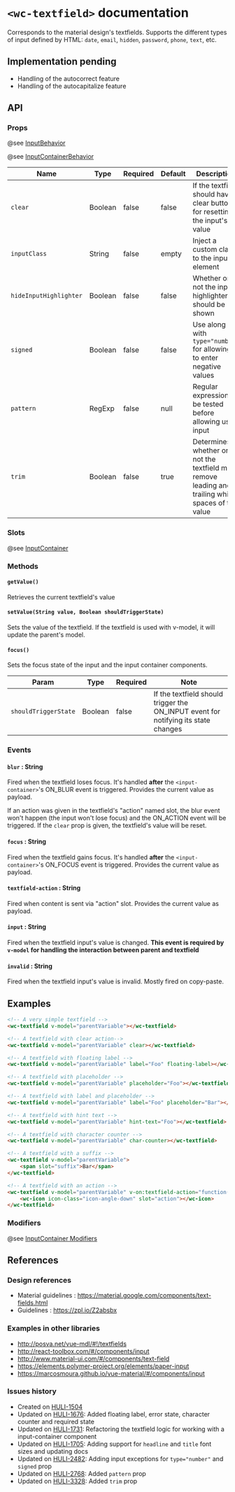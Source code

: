 # `<wc-textfield>` documentation

Corresponds to the material design's textfields. Supports the different types of input defined by HTML: `date`, `email`,  `hidden`,  `password`, `phone`, `text`, etc.

## Implementation pending
* Handling of the autocorrect feature
* Handling of the autocapitalize feature

## API

### Props

@see [InputBehavior](https://github.com/hulilabs/web-components/tree/master/src/web-components/mixins/input#props)

@see [InputContainerBehavior](https://github.com/hulilabs/web-components/tree/master/src/web-components/mixins/input#props-1)

| Name | Type | Required | Default | Description
| --- | --- | ---  | ---  | ---
| `clear` | Boolean | false | false | If the textfield should have a clear button for resetting the input's value
| `inputClass` | String | false | empty | Inject a custom class to the input element
| `hideInputHighlighter` | Boolean | false | false | Whether or not the input highlighter should be shown
| `signed` | Boolean | false | false | Use along with `type="number"` for allowing to enter negative values
| `pattern` | RegExp | false | null | Regular expression to be tested before allowing user input
| `trim` | Boolean | false | true | Determines whether or not the textfield must remove leading and trailing white spaces of the value

### Slots

@see [InputContainer](https://github.com/hulilabs/web-components/tree/master/src/web-components/inputs/input-container#slots)

### Methods

#### `getValue()`

Retrieves the current textfield's value

#### `setValue(String value, Boolean shouldTriggerState)`

Sets the value of the textfield. If the textfield is used with v-model, it will update the parent's model.

#### `focus()`

Sets the focus state of the input and the input container components.

| Param | Type | Required | Note
| ---- | --- | --- | ---
| `shouldTriggerState` | Boolean | false | If the textfield should trigger the ON_INPUT event for notifying its state changes

### Events

#### `blur` : String

Fired when the textfield loses focus. It's handled **after** the `<input-container>`'s ON_BLUR event is triggered. Provides the current value as payload.

If an action was given in the textfield's "action" named slot, the blur event won't happen (the input won't lose focus) and the ON_ACTION event will be triggered. If the `clear` prop is given, the textfield's value will be reset.

#### `focus` : String

Fired when the textfield gains focus. It's handled **after** the `<input-container>`'s ON_FOCUS event is triggered. Provides the current value as payload.

#### `textfield-action` : String

Fired when content is sent via "action" slot. Provides the current value as payload.

#### `input` : String

Fired when the textfield input's value is changed. **This event is required by `v-model` for handling the interaction between parent and textfield**

#### `invalid` : String

Fired when the textfield input's value is invalid. Mostly fired on copy-paste.

## Examples

``` html
<!-- A very simple textfield -->
<wc-textfield v-model="parentVariable"></wc-textfield>

<!-- A textfield with clear action-->
<wc-textfield v-model="parentVariable" clear></wc-textfield>

<!-- A textfield with floating label -->
<wc-textfield v-model="parentVariable" label="Foo" floating-label></wc-textfield>

<!-- A textfield with placeholder -->
<wc-textfield v-model="parentVariable" placeholder="Foo"></wc-textfield>

<!-- A textfield with label and placeholder -->
<wc-textfield v-model="parentVariable" label="Foo" placeholder="Bar"></wc-textfield>

<!-- A textfield with hint text -->
<wc-textfield v-model="parentVariable" hint-text="Foo"></wc-textfield>

<!-- A textfield with character counter -->
<wc-textfield v-model="parentVariable" char-counter></wc-textfield>

<!-- A textfield with a suffix -->
<wc-textfield v-model="parentVariable">
    <span slot="suffix">Bar</span>
</wc-textfield>

<!-- A textfield with an action -->
<wc-textfield v-model="parentVariable" v-on:textfield-action="function() { alert('action clicked'); }">
    <wc-icon icon-class="icon-angle-down" slot="action"></wc-icon>
</wc-textfield>
```

### Modifiers

@see [InputContainer Modifiers](https://github.com/hulilabs/web-components/tree/master/src/web-components/inputs/input-container#modifiers)

## References

### Design references

* Material guidelines : https://material.google.com/components/text-fields.html
* Guidelines : https://zpl.io/Z2absbx

### Examples in other libraries

* http://posva.net/vue-mdl/#!/textfields
* http://react-toolbox.com/#/components/input
* http://www.material-ui.com/#/components/text-field
* https://elements.polymer-project.org/elements/paper-input
* https://marcosmoura.github.io/vue-material/#/components/input

### Issues history

* Created on [HULI-1504](https://hulihealth.atlassian.net/browse/HULI-1504)
* Updated on [HULI-1676](https://hulihealth.atlassian.net/browse/HULI-1676): Added floating label, error state, character counter and required state
* Updated on [HULI-1731](https://hulihealth.atlassian.net/browse/HULI-1731): Refactoring the textfield logic for working with a input-container component
* Updated on [HULI-1705](https://hulihealth.atlassian.net/browse/HULI-1705): Adding support for `headline` and `title` font sizes and updating docs
* Updated on [HULI-2482](https://hulihealth.atlassian.net/browse/HULI-2482): Adding input exceptions for `type="number"` and `signed` prop
* Updated on [HULI-2768](https://hulihealth.atlassian.net/browse/HULI-2768): Added `pattern` prop
* Updated on [HULI-3328](https://hulihealth.atlassian.net/browse/HULI-3328): Added `trim` prop